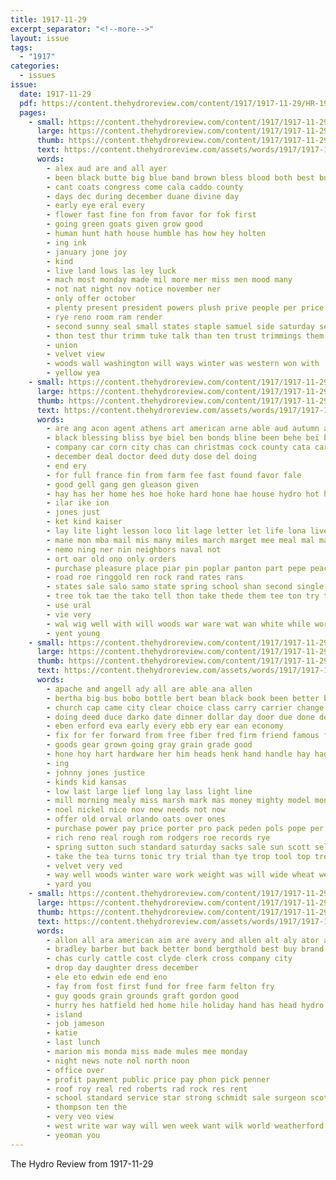 ```yaml
---
title: 1917-11-29
excerpt_separator: "<!--more-->"
layout: issue
tags:
  - "1917"
categories:
  - issues
issue:
  date: 1917-11-29
  pdf: https://content.thehydroreview.com/content/1917/1917-11-29/HR-1917-11-29.pdf
  pages:
    - small: https://content.thehydroreview.com/content/1917/1917-11-29/small/HR-1917-11-29-01.jpg
      large: https://content.thehydroreview.com/content/1917/1917-11-29/large/HR-1917-11-29-01.jpg
      thumb: https://content.thehydroreview.com/content/1917/1917-11-29/thumbnails/HR-1917-11-29-01.jpg
      text: https://content.thehydroreview.com/assets/words/1917/1917-11-29/HR-1917-11-29-01.txt
      words:
        - alex aud are and all ayer
        - been black butte big blue band brown bless blood both best but bye
        - cant coats congress come cala caddo county
        - days dec during december duane divine day
        - early eye eral every
        - flower fast fine fon from favor for fok first
        - going green goats given grow good
        - human hunt hath house humble has how hey holten
        - ing ink
        - january jone joy
        - kind
        - live land lows las ley luck
        - mach most monday made mil more mer miss men mood many
        - not nat night nov notice november ner
        - only offer october
        - plenty present president powers plush prive people per price plain
        - rye reno room ram render
        - second sunny seal small states staple samuel side saturday set simple street sien special sale sil
        - thon test thur trimm tuke talk than ten trust trimmings them tan the
        - union
        - velvet view
        - woods wall washington will ways winter was western won with
        - yellow yea
    - small: https://content.thehydroreview.com/content/1917/1917-11-29/small/HR-1917-11-29-02.jpg
      large: https://content.thehydroreview.com/content/1917/1917-11-29/large/HR-1917-11-29-02.jpg
      thumb: https://content.thehydroreview.com/content/1917/1917-11-29/thumbnails/HR-1917-11-29-02.jpg
      text: https://content.thehydroreview.com/assets/words/1917/1917-11-29/HR-1917-11-29-02.txt
      words:
        - are ang acon agent athens art american arne able aud autumn acre ast all and
        - black blessing bliss bye biel ben bonds bline been behe bei band bow bills bis bona
        - company car corn city chas can christmas cock county cata carman class caddo chee child council
        - december deal doctor deed duty dose del doing
        - end ery
        - for full france fin from farm fee fast found favor fale
        - good gell gang gen gleason given
        - hay has her home hes hoe hoke hard hone hae house hydro hot hea hie
        - ilar ike ion
        - jones just
        - ket kind kaiser
        - lay lite light lesson loco lit lage letter let life lona live lecce
        - mane mon mba mail mis many miles march marget mee meal mal matter muni man
        - nemo ning ner nin neighbors naval not
        - ort oar old ono only orders
        - purchase pleasure place piar pin poplar panton part pepe peace pee public pretty pert
        - road roe ringgold ren rock rand rates rans
        - states sale salo samo state spring school shan second single saas smaller she shea stable stand sage sie station soon sear sales signs sae sugar save seal say sees slow selling
        - tree tok tae the tako tell thon take thede them tee ton try thy treat ten than tur tat thi toledo
        - use ural
        - vie very
        - wal wig well with will woods war ware wat wan white while worth want way wee was weekly work
        - yent young
    - small: https://content.thehydroreview.com/content/1917/1917-11-29/small/HR-1917-11-29-03.jpg
      large: https://content.thehydroreview.com/content/1917/1917-11-29/large/HR-1917-11-29-03.jpg
      thumb: https://content.thehydroreview.com/content/1917/1917-11-29/thumbnails/HR-1917-11-29-03.jpg
      text: https://content.thehydroreview.com/assets/words/1917/1917-11-29/HR-1917-11-29-03.txt
      words:
        - apache and angell ady all are able ana allen
        - bertha big bus bobo bottle bert bean black book been better bandy boole business bull buy best bee breath
        - church cap came city clear choice class carry carrier change can carl col corn coffee camp christmas coats company car
        - doing deed duce darko date dinner dollar day door due done debe dunn
        - eben erford eva early every ebb ery ear ean economy
        - fix for fer forward from free fiber fred firm friend famous friends first fund foot few fine folks
        - goods gear grown going gray grain grade good
        - hone hoy hart hardware her him heads henk hand handle hay had home hydro has
        - ing
        - johnny jones justice
        - kinds kid kansas
        - low last large lief long lay lass light line
        - mill morning mealy miss marsh mark mas money mighty model mon mills market many moll more myrtle
        - noel nickel nice nov new needs not now
        - offer old orval orlando oats over ones
        - purchase power pay price porter pro pack peden pols pope per pearl proper pump piece
        - rich reno real rough rom rodgers roe records rye
        - spring sutton such standard saturday sacks sale sun scott selling set steel supply seed special sieg subject smart strength store square second son save she sunday sil shanks streets
        - take the tea turns tonic try trial than tye trop tool top tron tran
        - velvet very ved
        - way well woods winter ware work weight was will wide wheat week whitchurch wonders weeks wife wool with
        - yard you
    - small: https://content.thehydroreview.com/content/1917/1917-11-29/small/HR-1917-11-29-04.jpg
      large: https://content.thehydroreview.com/content/1917/1917-11-29/large/HR-1917-11-29-04.jpg
      thumb: https://content.thehydroreview.com/content/1917/1917-11-29/thumbnails/HR-1917-11-29-04.jpg
      text: https://content.thehydroreview.com/assets/words/1917/1917-11-29/HR-1917-11-29-04.txt
      words:
        - allon all ara american aim are avery and allen alt aly ator agent
        - bradley barber but back better bond bergthold best buy brand
        - chas curly cattle cost clyde clerk cross company city
        - drop day daughter dress december
        - ele eto edwin ede end eno
        - fay from fost first fund for free farm felton fry
        - guy goods grain grounds graft gordon good
        - hurry hes hatfield hed home hile holiday hand has head hydro hinton high
        - island
        - job jameson
        - katie
        - last lunch
        - marion mis monda miss made mules mee monday
        - night news note nol north noon
        - office over
        - profit payment public price pay phon pick penner
        - roof roy real red roberts rad rock res rent
        - school standard service star strong schmidt sale surgeon scott sunda shoats small stand shar sell
        - thompson ten the
        - very veo view
        - west write war way will wen week want wilk world weatherford wetter walter
        - yeoman you
---
```


The Hydro Review from 1917-11-29

<!--more-->

